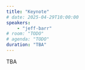```yaml
---
title: "Keynote"
# date: 2025-04-29T10:00:00
speakers:
    - "jeff-barr"
# room: "TODO"
# agenda: "TODO"
duration: "TBA"
---
```


TBA
